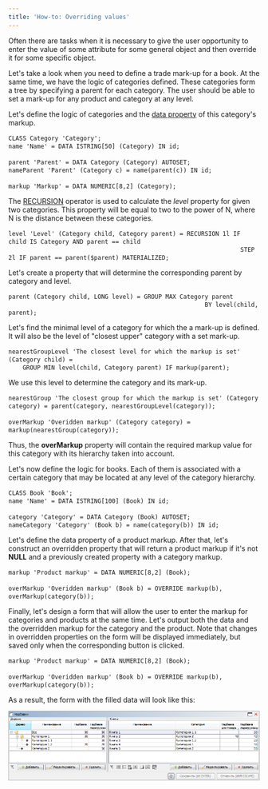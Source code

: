 ```yaml
---
title: 'How-to: Overriding values'
---
```


Often there are tasks when it is necessary to give the user opportunity to enter the value of some attribute for some general object and then override it for some specific object.

Let's take a look when you need to define a trade mark-up for a book. At the same time, we have the logic of categories defined. These categories form a tree by specifying a parent for each category. The user should be able to set a mark-up for any product and category at any level.

Let's define the logic of categories and the [data property](Data_properties_DATA_.md) of this category's markup.

```lsf
CLASS Category 'Category';
name 'Name' = DATA ISTRING[50] (Category) IN id;

parent 'Parent' = DATA Category (Category) AUTOSET;
nameParent 'Parent' (Category c) = name(parent(c)) IN id;

markup 'Markup' = DATA NUMERIC[8,2] (Category);
```

The [RECURSION](RECURSION_operator.md) operator is used to calculate the *level* property for given two categories. This property will be equal to two to the power of N, where N is the distance between these categories.

```lsf
level 'Level' (Category child, Category parent) = RECURSION 1l IF child IS Category AND parent == child
                                                                 STEP 2l IF parent == parent($parent) MATERIALIZED;
```

Let's create a property that will determine the corresponding parent by category and level.

```lsf
parent (Category child, LONG level) = GROUP MAX Category parent
                                                       BY level(child, parent);
```

Let's find the minimal level of a category for which the a mark-up is defined. It will also be the level of "closest upper" category with a set mark-up.

```lsf
nearestGroupLevel 'The closest level for which the markup is set' (Category child) =
    GROUP MIN level(child, Category parent) IF markup(parent);
```

We use this level to determine the category and its mark-up.

```lsf
nearestGroup 'The closest group for which the markup is set' (Category category) = parent(category, nearestGroupLevel(category));

overMarkup 'Overidden markup' (Category category) = markup(nearestGroup(category));
```

Thus, the **overMarkup** property will contain the required markup value for this category with its hierarchy taken into account.

Let's now define the logic for books. Each of them is associated with a certain category that may be located at any level of the category hierarchy.

```lsf
CLASS Book 'Book';
name 'Name' = DATA ISTRING[100] (Book) IN id;

category 'Category' = DATA Category (Book) AUTOSET;
nameCategory 'Category' (Book b) = name(category(b)) IN id;
```

Let's define the data property of a product markup. After that, let's construct an overridden property that will return a product markup if it's not **NULL** and a previously created property with a category markup.

```lsf
markup 'Product markup' = DATA NUMERIC[8,2] (Book);

overMarkup 'Overidden markup' (Book b) = OVERRIDE markup(b), overMarkup(category(b));
```

Finally, let's design a form that will allow the user to enter the markup for categories and products at the same time. Let's output both the data and the overridden markup for the category and the product. Note that changes in overridden properties on the form will be displayed immediately, but saved only when the corresponding button is clicked.

```lsf
markup 'Product markup' = DATA NUMERIC[8,2] (Book);

overMarkup 'Overidden markup' (Book b) = OVERRIDE markup(b), overMarkup(category(b));
```

As a result, the form with the filled data will look like this:

![](attachments/46367603/46367612.png)
